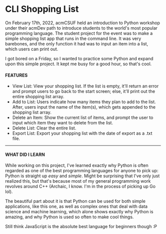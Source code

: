 # CLI Shopping List
On February 17th, 2022, acmCSUF held an introduction to Python workshop under their acmDev path to introduce students to the world's most popular programming language. The student project for the event was to make a simple shopping list app that runs in the command line. It was very barebones, and the only function it had was to input an item into a list, which users can print out.

I got bored on a Friday, so I wanted to practice some Python and expand upon this simple project. It kept me busy for a good hour, so that's cool.

#### FEATURES
- View List: View your shopping list. If the list is empty, it'll return an error and prompt users to go back to the start screen; else, it'll print out the entire shopping list array.
- Add to List: Users indicate how many items they plan to add to the list. After, users input the name of the item(s), which gets appended to the shopping list array.
- Delete an Item: Show the current list of items, and prompt the user to input which item they want to delete from the list.
- Delete List: Clear the entire list.
- Export List: Export your shopping list with the date of export as a .txt file.
---
#### WHAT DID I LEARN
While working on this project, I've learned exactly why Python is often regarded as one of the best programming languages for anyone to pick up: Python is straight up <i>easy</i> and <i>simple</i>. Might be surprising that I've only just realized this, but that's because most of my general programming work revolves around C++ (Archaic, I know. I'm in the process of picking up Go lol).

The beautiful part about it is that Python can be used for both simple applications, like this one, as well as complex ones that deal with data science and machine learning, which alone shows exactly why Python is amazing, and why Python is used so often to make cool things.

Still think JavaScript is the absolute best language for beginners though :P
